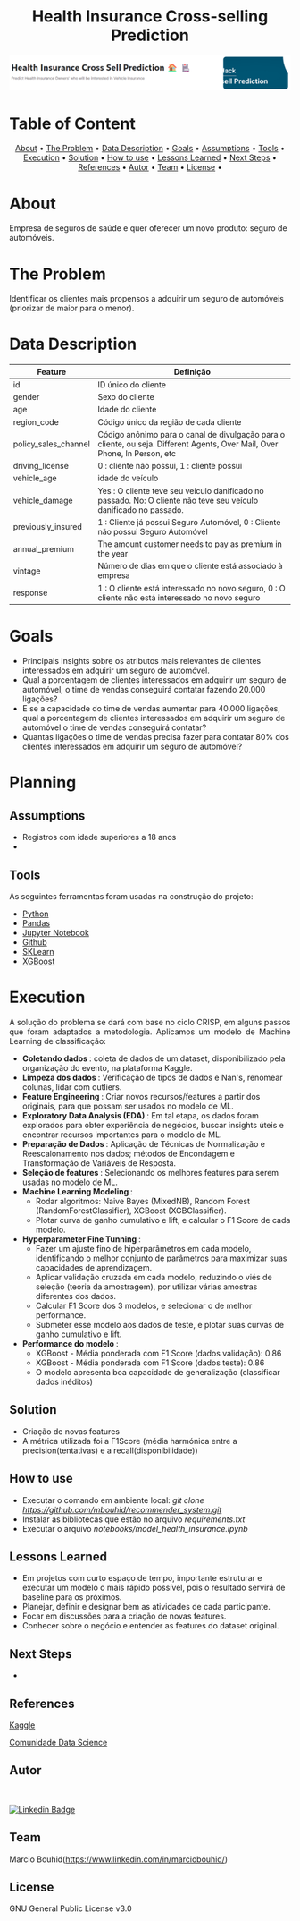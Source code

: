 <h1 align="center">Health Insurance Cross-selling Prediction</h1>


<img src="img/banner_health_insurance.png" alt="Banner Health Insurance">

Table of Content
=================
<p align="center">
 <a href="#about">About</a> •
 <a href="#the-problem">The Problem</a> •
 <a href="#data-description">Data Description</a> •
 <a href="#goals">Goals</a> •
 <a href="#assumptions">Assumptions</a> •
 <a href="#tools">Tools</a> • 
 <a href="#execution">Execution</a> • 
 <a href="#solution">Solution</a> • 
 <a href="#how-to-use">How to use</a> • 
 <a href="#lessons-learned">Lessons Learned</a> • 
 <a href="#next-steps">Next Steps</a> • 
 <a href="#references">References</a> • 
 <a href="#autor">Autor</a> • 
 <a href="#team">Team</a>  • 
 <a href="#license">License</a> • 
</p>

# About 

Empresa de seguros de saúde e quer oferecer um novo produto: seguro de automóveis.

# The Problem

Identificar os clientes mais propensos a adquirir um seguro de automóveis (priorizar de maior para o menor).

# Data Description

| **Feature**          | **Definição** |
|----------------------|----------------|
| id                   | ID único do cliente|
| gender               |Sexo do cliente|
| age                  |Idade do cliente|
| region_code          |   Código único da região de cada cliente|
| policy_sales_channel |Código anônimo para o canal de divulgação para o cliente, ou seja. Different Agents, Over Mail, Over Phone, In Person, etc|
| driving_license      |0 : cliente não possui, 1 : cliente possui|
| vehicle_age          |idade do veículo|
| vehicle_damage       |Yes : O cliente teve seu veículo danificado no passado. No: O cliente não teve seu veículo danificado no passado.|
| previously_insured   |1 : Cliente já possui Seguro Automóvel, 0 : Cliente não possui Seguro Automóvel|
| annual_premium       |The amount customer needs to pay as premium in the year|
| vintage              |Número de dias em que o cliente está associado à empresa|
| response             |1 : O cliente está interessado no novo seguro, 0 : O cliente não está interessado no novo seguro|

# Goals

- Principais Insights sobre os atributos mais relevantes de clientes interessados em adquirir um seguro de automóvel.
- Qual a porcentagem de clientes interessados em adquirir um seguro de automóvel, o time de vendas conseguirá contatar fazendo 20.000 ligações?
- E se a capacidade do time de vendas aumentar para 40.000 ligações, qual a porcentagem de clientes interessados em adquirir um seguro de automóvel o time de vendas conseguirá contatar?
- Quantas ligações o time de vendas precisa fazer para contatar 80% dos clientes interessados em adquirir um seguro de automóvel?

# Planning

## Assumptions

- Registros com idade superiores a 18 anos
- 

## Tools

As seguintes ferramentas foram usadas na construção do projeto:

- [Python](https://www.python.org/)
- [Pandas](https://pandas.pydata.org/)
- [Jupyter Notebook](https://jupyter.org/)
- [Github](https://github.com/)
- [SKLearn](https://scikit-learn.org/stable/)
- [XGBoost](https://xgboost.readthedocs.io/en/stable/)

# Execution

<p align="justify"> A solução do problema se dará com base no ciclo CRISP, em alguns passos que foram adaptados a metodologia. Aplicamos um modelo de Machine Learning de classificação:</p>

- <b> Coletando dados </b>: coleta de dados de um dataset, disponibilizado pela organização do evento, na plataforma Kaggle.
- <b> Limpeza dos dados </b>: Verificação de tipos de dados e Nan's, renomear colunas, lidar com outliers.
- <b> Feature Engineering </b>: Criar novos recursos/features a partir dos originais, para que possam ser usados no modelo de ML.
-  <b> Exploratory Data Analysis (EDA) </b>: Em tal etapa, os dados foram explorados para obter experiência de negócios, buscar insights úteis e encontrar recursos importantes para o modelo de ML. 
- <b> Preparação de Dados </b>: Aplicação de Técnicas de Normalização e Reescalonamento nos dados; métodos de Encondagem e Transformação de Variáveis de Resposta.
- <b> Seleção de features </b>: Selecionando os melhores features para serem usadas no modelo de ML.
- <b> Machine Learning Modeling </b>: 
    - Rodar algoritmos: Naive Bayes (MixedNB), Random Forest (RandomForestClassifier), XGBoost (XGBClassifier).
    - Plotar curva de ganho cumulativo e lift, e calcular o F1 Score de cada modelo.
- <b> Hyperparameter Fine Tunning </b>: 
    - Fazer um ajuste fino de hiperparâmetros em cada modelo, identificando o melhor conjunto de parâmetros para maximizar suas capacidades de aprendizagem.
    -  Aplicar validação cruzada em cada modelo, reduzindo o viés de seleção (teoria da amostragem), por utilizar várias amostras diferentes dos dados.
    - Calcular F1 Score dos 3 modelos, e selecionar o de melhor performance.
    - Submeter esse modelo aos dados de teste, e plotar suas curvas de ganho cumulativo e lift.
- <b> Performance do modelo </b>: 
    - XGBoost - Média ponderada com F1 Score (dados validação): 0.86
    - XGBoost - Média ponderada com F1 Score (dados teste): 0.86
    - O modelo apresenta boa capacidade de generalização (classificar dados inéditos)


## Solution

- Criação de novas features
- A métrica utilizada foi a F1Score (média harmónica entre a precision(tentativas) e a recall(disponibilidade))




## How to use

+ Executar o comando em ambiente local: <em>git clone https://github.com/mbouhid/recommender_system.git</em>
+ Instalar as bibliotecas que estão no arquivo <em>requirements.txt</em>
+ Executar o arquivo <em>notebooks/model_health_insurance.ipynb</em>




## Lessons Learned

- Em projetos com curto espaço de tempo, importante estruturar e executar um modelo o mais rápido possível, pois o resultado servirá de baseline para os próximos.
- Planejar, definir e designar bem as atividades de cada participante.
- Focar em discussões para a criação de novas features.
- Conhecer sobre o negócio e entender as features do dataset original.


## Next Steps

+



## References

[Kaggle](https://www.kaggle.com/datasets/anmolkumar/health-insurance-cross-sell-prediction)

[Comunidade Data Science](https://comunidadeds.com/)


## Autor

<img style="border-radius: 50%;" src="https://avatars.githubusercontent.com/u/41192466?v=4" width="100px;" alt=""/>

[![Linkedin Badge](https://img.shields.io/badge/-MarcioBouhid-blue?style=flat-square&logo=Linkedin&logoColor=white&link=https://www.linkedin.com/in/marciobouhid/)](https://www.linkedin.com/in/marciobouhid/) 


## Team

Marcio Bouhid(https://www.linkedin.com/in/marciobouhid/)


## License

GNU General Public License v3.0


